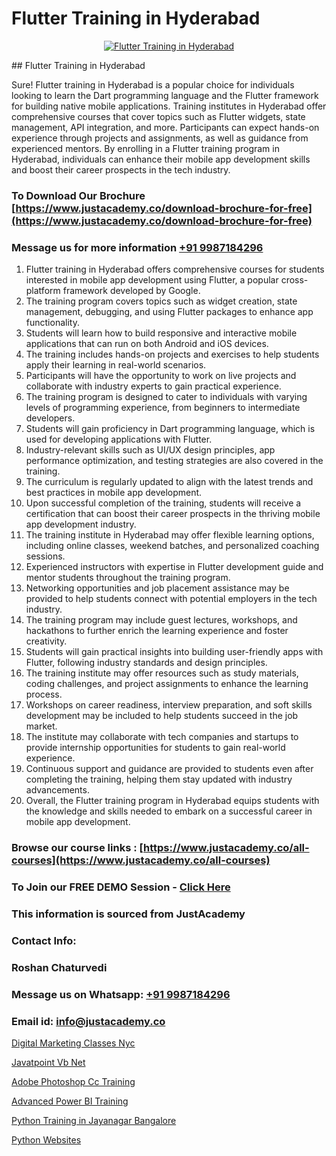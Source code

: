# Flutter Training in Hyderabad

<p align="center">
  <a href="https://justacademy.co/course-detail/flutter-training">
    <img src="https://justacademy.co/storage2/course_image/1676635965_course_image.webp" alt="Flutter Training in Hyderabad">
  </a>
</p>
## Flutter Training in Hyderabad

Sure! Flutter training in Hyderabad is a popular choice for individuals looking to learn the Dart programming language and the Flutter framework for building native mobile applications. Training institutes in Hyderabad offer comprehensive courses that cover topics such as Flutter widgets, state management, API integration, and more. Participants can expect hands-on experience through projects and assignments, as well as guidance from experienced mentors. By enrolling in a Flutter training program in Hyderabad, individuals can enhance their mobile app development skills and boost their career prospects in the tech industry.
### To Download Our Brochure [https://www.justacademy.co/download-brochure-for-free](https://www.justacademy.co/download-brochure-for-free)
### Message us for more information [+91 9987184296](https://api.whatsapp.com/send?phone=919987184296)
1) Flutter training in Hyderabad offers comprehensive courses for students interested in mobile app development using Flutter, a popular cross-platform framework developed by Google.
2) The training program covers topics such as widget creation, state management, debugging, and using Flutter packages to enhance app functionality.
3) Students will learn how to build responsive and interactive mobile applications that can run on both Android and iOS devices.
4) The training includes hands-on projects and exercises to help students apply their learning in real-world scenarios.
5) Participants will have the opportunity to work on live projects and collaborate with industry experts to gain practical experience.
6) The training program is designed to cater to individuals with varying levels of programming experience, from beginners to intermediate developers.
7) Students will gain proficiency in Dart programming language, which is used for developing applications with Flutter.
8) Industry-relevant skills such as UI/UX design principles, app performance optimization, and testing strategies are also covered in the training.
9) The curriculum is regularly updated to align with the latest trends and best practices in mobile app development.
10) Upon successful completion of the training, students will receive a certification that can boost their career prospects in the thriving mobile app development industry.
11) The training institute in Hyderabad may offer flexible learning options, including online classes, weekend batches, and personalized coaching sessions.
12) Experienced instructors with expertise in Flutter development guide and mentor students throughout the training program.
13) Networking opportunities and job placement assistance may be provided to help students connect with potential employers in the tech industry.
14) The training program may include guest lectures, workshops, and hackathons to further enrich the learning experience and foster creativity.
15) Students will gain practical insights into building user-friendly apps with Flutter, following industry standards and design principles.
16) The training institute may offer resources such as study materials, coding challenges, and project assignments to enhance the learning process.
17) Workshops on career readiness, interview preparation, and soft skills development may be included to help students succeed in the job market.
18) The institute may collaborate with tech companies and startups to provide internship opportunities for students to gain real-world experience.
19) Continuous support and guidance are provided to students even after completing the training, helping them stay updated with industry advancements.
20) Overall, the Flutter training program in Hyderabad equips students with the knowledge and skills needed to embark on a successful career in mobile app development.

### Browse our course links : [https://www.justacademy.co/all-courses](https://www.justacademy.co/all-courses) 
### To Join our FREE DEMO Session - [Click Here](https://www.justacademy.co/register-for-course-demo)


### This information is sourced from JustAcademy
### Contact Info:
### Roshan Chaturvedi
### Message us on Whatsapp: [+91 9987184296](https://api.whatsapp.com/send?phone=919987184296)
### Email id: [info@justacademy.co](mailto:info@justacademy.co)
                
[Digital Marketing Classes Nyc](https://www.linkedin.com/pulse/digital-marketing-classes-nyc-justacademy-cupertino-hulac?trackingId=NL3Duo%2F5OFcUScTPIpGkBw%3D%3D&lipi=urn%3Ali%3Apage%3Ad_flagship3_company_admin%3BzQv8YsYPTiCPDkVRvYwOog%3D%3D)

[Javatpoint Vb Net](https://www.linkedin.com/pulse/javatpoint-vb-net-justacademy-boston-d8oxc?trackingId=nOLEmWZeSQZa7x5BWEVYkg%3D%3D&lipi=urn%3Ali%3Apage%3Ad_flagship3_company_admin%3BA1nZ1nP9T4epQeiwVmNY3A%3D%3D)

[Adobe Photoshop Cc Training](https://medium.com/@ranemanish460/adobe-photoshop-cc-training-4eec2bb66d40)

[Advanced Power BI Training](https://medium.com/@namusn/advanced-power-bi-training-83c0132a4912)

[Python Training in Jayanagar Bangalore](https://justacademyin.github.io/justacademy/python-training-in-jayanagar-bangalore)

[Python Websites](https://justacademyin.github.io/justacademy/python-websites)

